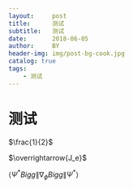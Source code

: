```yaml
---
layout:     post
title:      测试
subtitle:   测试
date:       2018-06-05
author:     BY
header-img: img/post-bg-cook.jpg
catalog: true
tags:
    - 测试
---
```


# 测试

$\frac{1}{2}$



$\overrightarrow{J_e}$



$\left  \langle \Psi^* Bigg\lVert \nabla_\phi Bigg\lVert \Psi^* \right \rangle$
